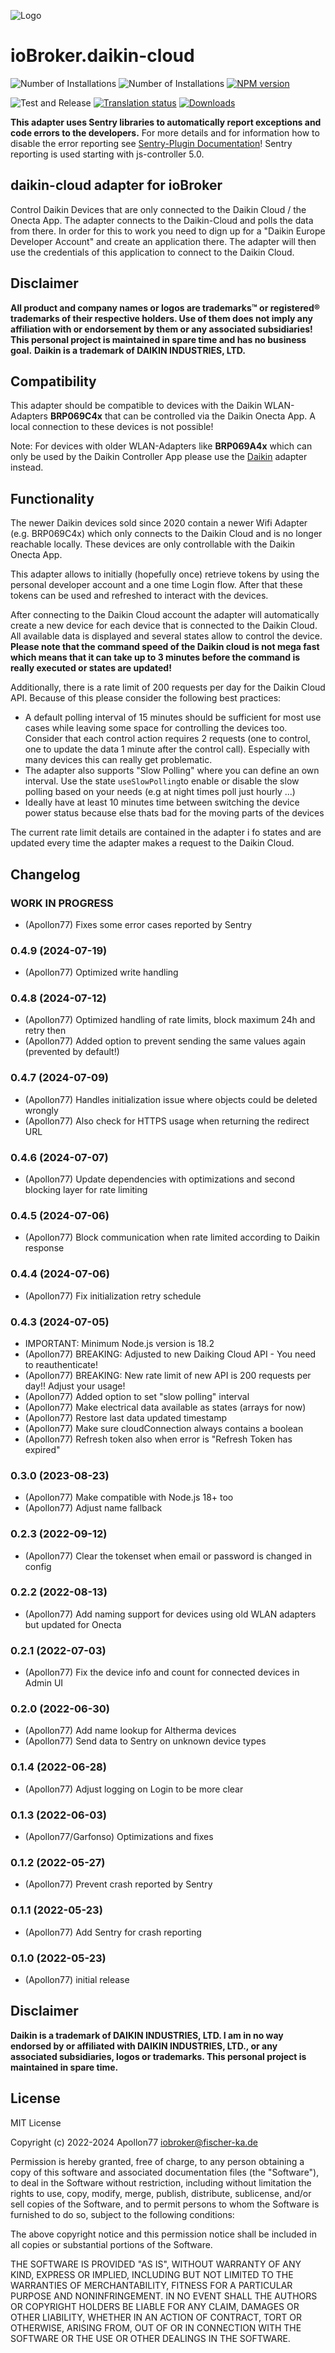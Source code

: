 ![Logo](admin/daikin-cloud.jpg)
# ioBroker.daikin-cloud

![Number of Installations](http://iobroker.live/badges/daikin-cloud-installed.svg)
![Number of Installations](http://iobroker.live/badges/daikin-cloud-stable.svg)
[![NPM version](http://img.shields.io/npm/v/iobroker.daikin-cloud.svg)](https://www.npmjs.com/package/iobroker.daikin-cloud)

![Test and Release](https://github.com/Apollon77/iobroker.daikin-cloud/workflows/Test%20and%20Release/badge.svg)
[![Translation status](https://weblate.iobroker.net/widgets/adapters/-/daikin-cloud/svg-badge.svg)](https://weblate.iobroker.net/engage/adapters/?utm_source=widget)
[![Downloads](https://img.shields.io/npm/dm/iobroker.daikin-cloud.svg)](https://www.npmjs.com/package/iobroker.daikin-cloud)

**This adapter uses Sentry libraries to automatically report exceptions and code errors to the developers.** For more details and for information how to disable the error reporting see [Sentry-Plugin Documentation](https://github.com/ioBroker/plugin-sentry#plugin-sentry)! Sentry reporting is used starting with js-controller 5.0.

## daikin-cloud adapter for ioBroker

Control Daikin Devices that are only connected to the Daikin Cloud / the Onecta App. The adapter connects to the Daikin-Cloud and polls the data from there. In order for this to work you need to dign up for a "Daikin Europe Developer Account" and create an application there. The adapter will then use the credentials of this application to connect to the Daikin Cloud.

## Disclaimer
**All product and company names or logos are trademarks™ or registered® trademarks of their respective holders. Use of them does not imply any affiliation with or endorsement by them or any associated subsidiaries! This personal project is maintained in spare time and has no business goal.**
**Daikin is a trademark of DAIKIN INDUSTRIES, LTD.**

## Compatibility

This adapter should be compatible to devices with the Daikin WLAN-Adapters **BRP069C4x** that can be controlled via the Daikin Onecta App. A local connection to these devices is not possible!

Note: For devices with older WLAN-Adapters like **BRP069A4x** which can only be used by the Daikin Controller App please use the [Daikin](https://github.com/Apollon77/ioBroker.daikin) adapter instead.

## Functionality

The newer Daikin devices sold since 2020 contain a newer Wifi Adapter (e.g. BRP069C4x) which only connects to the Daikin Cloud and is no longer reachable locally. These devices are only controllable with the Daikin Onecta App.

This adapter allows to initially (hopefully once) retrieve tokens by using the personal developer account and a one time Login flow. After that these tokens can be used and refreshed to interact with the devices.

After connecting to the Daikin Cloud account the adapter will automatically create a new device for each device that is connected to the Daikin Cloud. All available data is displayed and several states allow to control the device.
**Please note that the command speed of the Daikin cloud is not mega fast which means that it can take up to 3 minutes before the command is really executed or states are updated!**

Additionally, there is a rate limit of 200 requests per day for the Daikin Cloud API. Because of this please consider the following best practices:

* A default polling interval of 15 minutes should be sufficient for most use cases while leaving some space for controlling the devices too. Consider that each control action requires 2 requests (one to control, one to update the data 1 minute after the control call). Especially with many devices this can really get problematic.
* The adapter also supports "Slow Polling" where you can define an own interval. Use the state `useSlowPolling`to enable or disable the slow polling based on your needs (e.g at night times poll just hourly ...)
* Ideally have at least 10 minutes time between switching the device power status because else thats bad for the moving parts of the devices

The current rate limit details are contained in the adapter i fo states and are updated every time the adapter makes a request to the Daikin Cloud.

## Changelog

### __WORK IN PROGRESS__
* (Apollon77) Fixes some error cases reported by Sentry

### 0.4.9 (2024-07-19)
* (Apollon77) Optimized write handling

### 0.4.8 (2024-07-12)
* (Apollon77) Optimized handling of rate limits, block maximum 24h and retry then
* (Apollon77) Added option to prevent sending the same values again (prevented by default!)

### 0.4.7 (2024-07-09)
* (Apollon77) Handles initialization issue where objects could be deleted wrongly
* (Apollon77) Also check for HTTPS usage when returning the redirect URL

### 0.4.6 (2024-07-07)
* (Apollon77) Update dependencies with optimizations and second blocking layer for rate limiting

### 0.4.5 (2024-07-06)
* (Apollon77) Block communication when rate limited according to Daikin response

### 0.4.4 (2024-07-06)
* (Apollon77) Fix initialization retry schedule

### 0.4.3 (2024-07-05)
* IMPORTANT: Minimum Node.js version is 18.2
* (Apollon77) BREAKING: Adjusted to new Daiking Cloud API - You need to reauthenticate!
* (Apollon77) BREAKING: New rate limit of new API is 200 requests per day!! Adjust your usage!
* (Apollon77) Added option to set "slow polling" interval
* (Apollon77) Make electrical data available as states (arrays for now)
* (Apollon77) Restore last data updated timestamp
* (Apollon77) Make sure cloudConnection always contains a boolean
* (Apollon77) Refresh token also when error is "Refresh Token has expired"

### 0.3.0 (2023-08-23)
* (Apollon77) Make compatible with Node.js 18+ too
* (Apollon77) Adjust name fallback

### 0.2.3 (2022-09-12)
* (Apollon77) Clear the tokenset when email or password is changed in config

### 0.2.2 (2022-08-13)
* (Apollon77) Add naming support for devices using old WLAN adapters but updated for Onecta

### 0.2.1 (2022-07-03)
* (Apollon77) Fix the device info and count for connected devices in Admin UI

### 0.2.0 (2022-06-30)
* (Apollon77) Add name lookup for Altherma devices
* (Apollon77) Send data to Sentry on unknown device types

### 0.1.4 (2022-06-28)
* (Apollon77) Adjust logging on Login to be more clear

### 0.1.3 (2022-06-03)
* (Apollon77/Garfonso) Optimizations and fixes

### 0.1.2 (2022-05-27)
* (Apollon77) Prevent crash reported by Sentry

### 0.1.1 (2022-05-23)
* (Apollon77) Add Sentry for crash reporting

### 0.1.0 (2022-05-23)
* (Apollon77) initial release

## Disclaimer
**Daikin is a trademark of DAIKIN INDUSTRIES, LTD. I am in no way endorsed by or affiliated with DAIKIN INDUSTRIES, LTD., or any associated subsidiaries, logos or trademarks. This personal project is maintained in spare time.**

## License
MIT License

Copyright (c) 2022-2024 Apollon77 <iobroker@fischer-ka.de>

Permission is hereby granted, free of charge, to any person obtaining a copy
of this software and associated documentation files (the "Software"), to deal
in the Software without restriction, including without limitation the rights
to use, copy, modify, merge, publish, distribute, sublicense, and/or sell
copies of the Software, and to permit persons to whom the Software is
furnished to do so, subject to the following conditions:

The above copyright notice and this permission notice shall be included in all
copies or substantial portions of the Software.

THE SOFTWARE IS PROVIDED "AS IS", WITHOUT WARRANTY OF ANY KIND, EXPRESS OR
IMPLIED, INCLUDING BUT NOT LIMITED TO THE WARRANTIES OF MERCHANTABILITY,
FITNESS FOR A PARTICULAR PURPOSE AND NONINFRINGEMENT. IN NO EVENT SHALL THE
AUTHORS OR COPYRIGHT HOLDERS BE LIABLE FOR ANY CLAIM, DAMAGES OR OTHER
LIABILITY, WHETHER IN AN ACTION OF CONTRACT, TORT OR OTHERWISE, ARISING FROM,
OUT OF OR IN CONNECTION WITH THE SOFTWARE OR THE USE OR OTHER DEALINGS IN THE
SOFTWARE.
